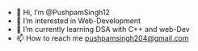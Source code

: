 - 👋 Hi, I’m @PushpamSingh12
- 👀 I’m interested in Web-Development
- 🌱 I’m currently learning DSA with C++ and web-Dev
- 📫 How to reach me pushpamsingh204@gmail.com

<!---
PushpamSingh12/PushpamSingh12 is a ✨ special ✨ repository because its `README.md` (this file) appears on your GitHub profile.
You can click the Preview link to take a look at your changes.
--->
